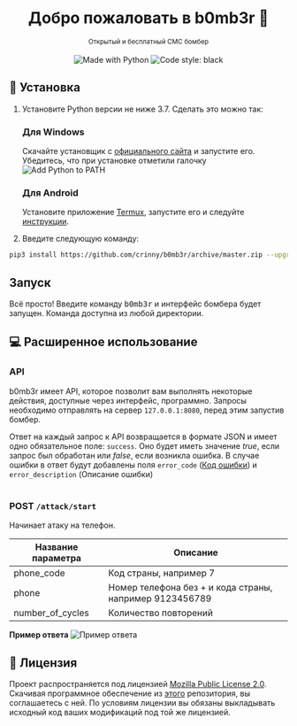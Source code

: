 <h1 align="center">Добро пожаловать в b0mb3r 👋</h1>
<p align="center">
    <sub>Открытый и бесплатный СМС бомбер</sub>
    <br /><br />
    <img alt="Made with Python" src="https://img.shields.io/badge/Made%20with-Python-%23FFD242?logo=python&logoColor=white"></img>
    <img alt="Code style: black" src="https://img.shields.io/badge/code%20style-black-000000.svg"></img>
</p>

## 🚀 Установка
1. Установите Python версии не ниже 3.7. Сделать это можно так:
    ### Для Windows
    Скачайте установщик с [официального сайта](https://www.python.org/downloads/) и запустите его. Убедитесь, что при установке отметили галочку ![Add Python to PATH](https://user-images.githubusercontent.com/42045258/69171091-557d2780-0b0c-11ea-8adf-7f819357f041.png)
    ### Для Android
    Установите приложение [Termux](https://play.google.com/store/apps/details?id=com.termux), запустите его и следуйте [инструкции](https://wiki.termux.com/wiki/Python).

2. Введите следующую команду:
```sh
pip3 install https://github.com/crinny/b0mb3r/archive/master.zip --upgrade
```

## Запуск
Всё просто! Введите команду <kbd>b0mb3r</kbd> и интерфейс бомбера будет запущен. Команда доступна из любой директории.

## 💻 Расширенное использование
### API
b0mb3r имеет API, которое позволит вам выполнять некоторые действия, доступные через интерфейс, программно. Запросы необходимо отправлять на сервер `127.0.0.1:8080`, перед этим запустив бомбер.

Ответ на каждый запрос к API возвращается в формате JSON и имеет одно обязательное поле: `success`. Оно будет иметь значение _true_, если запрос был обработан или _false_, если возникла ошибка. В случае ошибки в ответ будут добавлены поля `error_code` ([Код ошибки](https://ru.wikipedia.org/wiki/%D0%A1%D0%BF%D0%B8%D1%81%D0%BE%D0%BA_%D0%BA%D0%BE%D0%B4%D0%BE%D0%B2_%D1%81%D0%BE%D1%81%D1%82%D0%BE%D1%8F%D0%BD%D0%B8%D1%8F_HTTP)) и `error_description` (Описание ошибки)
<h1></h1>

### POST `/attack/start`
Начинает атаку на телефон.

| Название параметра | Описание                                                |
|--------------------|---------------------------------------------------------|
| phone_code         | Код страны, например 7                                  |
| phone              | Номер телефона без + и кода страны, например 9123456789 |
| number_of_cycles   | Количество повторений                                   |

**Пример ответа**
<img alt="Пример ответа" src="https://user-images.githubusercontent.com/42045258/70137798-da854680-169f-11ea-8133-2f37631292af.png"></img>

## 📝 Лицензия
<!--- Не надо это удалять, пожалуйста 😐  -->
Проект распространяется под лицензией [Mozilla Public License 2.0](https://github.com/crinny/b0mb3r/blob/master/LICENSE). Скачивая программное обеспечение из [этого](https://github.com/crinny/b0mb3r) репозитория, вы соглашаетесь с ней. По условиям лицензии вы обязаны выкладывать исходный код ваших модификаций под той же лицензией.
